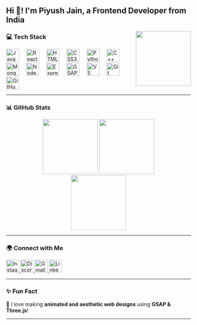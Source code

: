 <h2 align="left">Hi 👋! I'm Piyush Jain, a Frontend Developer from India</h2>

<img align="right" height="150" src="https://i.imgflip.com/65efzo.gif" />

### 💻 Tech Stack  

<div align="left">
  <img src="https://cdn.jsdelivr.net/gh/devicons/devicon/icons/javascript/javascript-original.svg" height="35" alt="JavaScript" />
  <img width="12" />
  <img src="https://skillicons.dev/icons?i=react" height="35" alt="React" />
  <img width="12" />
  <img src="https://cdn.jsdelivr.net/gh/devicons/devicon/icons/html5/html5-original.svg" height="35" alt="HTML5" />
  <img width="12" />
  <img src="https://cdn.jsdelivr.net/gh/devicons/devicon/icons/css3/css3-original.svg" height="35" alt="CSS3" />
  <img width="12" />
  <img src="https://cdn.jsdelivr.net/gh/devicons/devicon/icons/python/python-original.svg" height="35" alt="Python" />
  <img width="12" />
  <img src="https://cdn.jsdelivr.net/gh/devicons/devicon/icons/cplusplus/cplusplus-original.svg" height="35" alt="C++" />
  <img width="12" />
  <img src="https://skillicons.dev/icons?i=mongodb" height="35" alt="MongoDB" />
  <img width="12" />
  <img src="https://skillicons.dev/icons?i=nodejs" height="35" alt="Node.js" />
  <img width="12" />
  <img src="https://skillicons.dev/icons?i=express" height="35" alt="Express.js" />
  <img width="12" />
  <img src="https://skillicons.dev/icons?i=gsap" height="35" alt="GSAP" />
  <img width="12" />
  <img src="https://skillicons.dev/icons?i=vscode" height="35" alt="VS Code" />
  <img width="12" />
  <img src="https://skillicons.dev/icons?i=git" height="35" alt="Git" />
  <img width="12" />
  <img src="https://skillicons.dev/icons?i=github" height="35" alt="GitHub" />
</div>

---

### 📊 GitHub Stats  

<div align="center">
  <img src="https://github-readme-stats.vercel.app/api?username=p4p-iyush&show_icons=true&theme=radical&hide_border=true" height="150" />
  <img src="https://github-readme-stats.vercel.app/api/top-langs/?username=p4p-iyush&layout=compact&theme=radical&hide_border=true" height="150" />
</div>

<div align="center">
  <img src="https://github-readme-streak-stats.herokuapp.com/?user=p4p-iyush&theme=radical&hide_border=true" height="150" />
</div>

---

### 🌍 Connect with Me  

<div align="left">
  <a href="https://instagram.com/p4p-iyush" target="_blank">
    <img src="https://img.shields.io/static/v1?message=Instagram&logo=instagram&label=&color=E4405F&logoColor=white&labelColor=&style=for-the-badge" height="35" alt="Instagram" />
  </a>
  <a href="https://discord.com/users/your_discord" target="_blank">
    <img src="https://img.shields.io/static/v1?message=Discord&logo=discord&label=&color=7289DA&logoColor=white&labelColor=&style=for-the-badge" height="35" alt="Discord" />
  </a>
  <a href="mailto:jain4piyush@gmail.com">
    <img src="https://img.shields.io/static/v1?message=Gmail&logo=gmail&label=&color=D14836&logoColor=white&labelColor=&style=for-the-badge" height="35" alt="Gmail" />
  </a>
  <a href="https://linkedin.com/in/p4p-iyush" target="_blank">
    <img src="https://img.shields.io/static/v1?message=LinkedIn&logo=linkedin&label=&color=0077B5&logoColor=white&labelColor=&style=for-the-badge" height="35" alt="LinkedIn" />
  </a>
</div>

---

### ✨ Fun Fact  
🎨 I love making **animated and aesthetic web designs** using **GSAP & Three.js**!  

---
